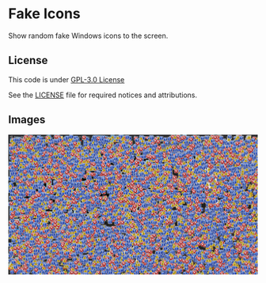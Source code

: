 # Fake Icons
Show random fake Windows icons to the screen.

## License
This code is under [GPL-3.0 License](http://www.gnu.org/licenses/gpl-3.0.html)

See the [LICENSE](https://github.com/Despical/FakeIcons/blob/master/LICENSE) file for required notices and attributions.

## Images
![fake_icons](./images/fake_icons.png)
